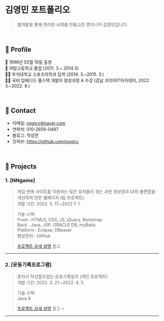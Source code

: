 # 김영민 포트폴리오
>웹개발을 통해 편리한 사회를 만들고픈 엔지니어 김영민입니다.
>

</br>

## :pushpin: Profile
:baby: 1996년 02월 15일 출생</br>
:school: 야탑고등학교 졸업
(2011. 3.~ 2014.3)</br>
👨‍🎓 우석대학교 스포츠의학과 입학
(2014. 3.~2015. 3.)</br>
👨‍💻 국비 임베디드 풀스택 개발자 양성과정 A 수강 
(강남 코리아IT아카데미, 2022. 3.~2022. 8.)</br>

</br>

## :pushpin: Contact
- 이메일: nogicy@naver.com
- 연락처: 010-2659-0487
- 블로그: 작성전
- 깃허브: https://github.com/nogicy

</br>

## :pushpin: Projects
### 1. [NNgame]
>게임 판매 사이트를 이용하는 많은 유저들이 겪는 과한 정보량과 UI의 불편함을 개선하여 만든 웹페이지 (팀 프로젝트)  
>개발 기간: 2022. 5. 17.~2022 7. 1.  
>  
>기술 스택:  
> Front : HTML5, CSS, JS, jQuery, Bootstrap <br>
  Back : Java, JSP, ORACLE DB, myBatis <br>
  Platform : Eclipse, DBeaver <br>
  형상관리 : GitHub <br>   
>  
>[프로젝트 상세 설명](https://github.com/MandarinePunch/NNgames#readme) 참고 

---

### 2. [운동기록프로그램]
>혼자서 작성할수있는 운동기록일지 (개인 프로젝트)  
>개발 기간: 2022. 3. 21.~2022. 4. 5.  
>  
>기술 스택:  
>Java 8 
>
>[프로젝트 상세 설명](https://github.com/nogicy/Training_record) 참고 < 

---
